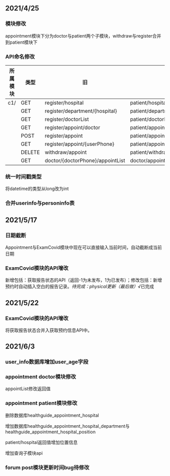 ## 2021/4/25

### 模块修改

appointment模块下分为doctor与patient两个子模块，withdraw与register合并到patient模块下



### API命名修改

| 所属模块 | 类型   | 旧                               | 新                               |
| -------- | ------ | -------------------------------- | -------------------------------- |
| c1/      | GET    | register/hospital                | patient/hospital                 |
|          | GET    | register/department/{hospital}   | patient/department/{hospital}    |
|          | GET    | register/doctorList              | patient/doctorList               |
|          | GET    | register/appoint/doctor          | patient/appoint/doctor           |
|          | POST   | register/appoint                 | patient/appoint                  |
|          | GET    | register/appoint/{userPhone}     | patient/appoint/{patientPhone}   |
|          | DELETE | withdraw/appoint                 | patient/withdraw                 |
|          | GET    | doctor/{doctorPhone}/appointList | doctor/appointList/{doctorPhone} |



### 统一时间戳类型

将datetime的类型从long改为int



### 合并userinfo与personinfo表





## 2021/5/17

### 日期截断

Appointment与ExamCovid模块中现在可以直接输入当前时间，自动截断成当前日期



### ExamCovid模块的API增改

新增包括：获取报告状态的API（返回-1为未发布，1为已发布）；修改包括：新增预约时自动插入空白的报告记录。*待完成：physical更新（最后做）*√已完成





## 2021/5/22

### ExamCovid模块的API增改

将获取报告状态合并入获取预约信息API中。





## 2021/6/3

### user_info数据库增加user_age字段



### appointment doctor模块修改

appointList修改返回值



### appointment patient模块修改

删除数据库healthguide_appointment_hospital

增加数据库healthguide_appointment_hospital_department与healthguide_appointment_hospital_position

patient/hospital返回值增加位置信息

增加查询子模块api



### forum post模块更新时间bug待修改